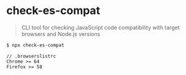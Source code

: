 # check-es-compat

> CLI tool for checking JavaScript code compatibility with target browsers and Node.js versions

```bash
$ npx check-es-compat
```

```
// .browserslistrc
Chrome >= 64
Firefox >= 58
```
